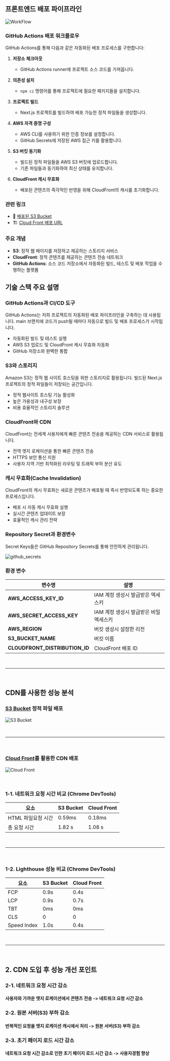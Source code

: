 ## 프론트엔드 배포 파이프라인

<!-- 1. 기본적인 마크다운 이미지 문법 -->

![WorkFlow](/public/workflow.png)

### GitHub Actions 배포 워크플로우

GitHub Actions를 통해 다음과 같은 자동화된 배포 프로세스를 구현합니다:

1. **저장소 체크아웃**

   - GitHub Actions runner에 프로젝트 소스 코드를 가져옵니다.

2. **의존성 설치**

   - `npm ci` 명령어를 통해 프로젝트에 필요한 패키지들을 설치합니다.

3. **프로젝트 빌드**

   - Next.js 프로젝트를 빌드하여 배포 가능한 정적 파일들을 생성합니다.

4. **AWS 자격 증명 구성**

   - AWS CLI를 사용하기 위한 인증 정보를 설정합니다.
   - GitHub Secrets에 저장된 AWS 접근 키를 활용합니다.

5. **S3 버킷 동기화**

   - 빌드된 정적 파일들을 AWS S3 버킷에 업로드합니다.
   - 기존 파일들과 동기화하여 최신 상태를 유지합니다.

6. **CloudFront 캐시 무효화**
   - 배포된 콘텐츠의 즉각적인 반영을 위해 CloudFront의 캐시를 초기화합니다.

### 관련 링크

- 🔗 [배포된 S3 Bucket](http://hanghae3-2.s3-website-us-east-1.amazonaws.com)
- 🏗️ [Cloud Front 배포 URL](http://d1v0z4rxx6cnh9.cloudfront.net)

### 주요 개념

- **S3**: 정적 웹 페이지를 저장하고 제공하는 스토리지 서비스
- **CloudFront**: 정적 콘텐츠를 제공하는 콘텐츠 전송 네트워크
- **GitHub Actions**: 소스 코드 저장소에서 자동화된 빌드, 테스트 및 배포 작업을 수행하는 플랫폼

## 기술 스택 주요 설명

### GitHub Actions과 CI/CD 도구

GitHub Actions는 저희 프로젝트의 자동화된 배포 파이프라인을 구축하는 데 사용됩니다. main 브랜치에 코드가 push될 때마다 자동으로 빌드 및 배포 프로세스가 시작됩니다.

- 자동화된 빌드 및 테스트 실행
- AWS S3 업로드 및 CloudFront 캐시 무효화 자동화
- GitHub 저장소와 완벽한 통합

### S3와 스토리지

Amazon S3는 정적 웹 사이트 호스팅을 위한 스토리지로 활용됩니다. 빌드된 Next.js 프로젝트의 정적 파일들이 저장되는 공간입니다.

- 정적 웹사이트 호스팅 기능 활성화
- 높은 가용성과 내구성 보장
- 비용 효율적인 스토리지 솔루션

### CloudFront와 CDN

CloudFront는 전세계 사용자에게 빠른 콘텐츠 전송을 제공하는 CDN 서비스로 활용됩니다.

- 전역 엣지 로케이션을 통한 빠른 콘텐츠 전송
- HTTPS 보안 통신 지원
- 사용자 지역 기반 최적화된 라우팅 및 트래픽 부하 분산 유도

### 캐시 무효화(Cache Invalidation)

CloudFront의 캐시 무효화는 새로운 콘텐츠가 배포될 때 즉시 반영되도록 하는 중요한 프로세스입니다.

- 배포 시 자동 캐시 무효화 실행
- 실시간 콘텐츠 업데이트 보장
- 효율적인 캐시 관리 전략

### Repository Secret과 환경변수

Secret Keys들은 GitHub Repository Secrets를 통해 안전하게 관리됩니다.

![github_secrets](/public/github_secrets.png)

### 환경 변수

| 변수명                         | 설명                                   |
| ------------------------------ | -------------------------------------- |
| **AWS_ACCESS_KEY_ID**          | IAM 계정 생성시 발급받은 엑세스키      |
| **AWS_SECRET_ACCESS_KEY**      | IAM 계정 생성시 발급받은 비밀 엑세스키 |
| **AWS_REGION**                 | 버킷 생성시 설정한 리전                |
| **S3_BUCKET_NAME**             | 버킷 이름                              |
| **CLOUDFRONT_DISTRIBUTION_ID** | CloudFront 배포 ID                     |

<br />

---

<br />

## CDN를 사용한 성능 분석

### [S3 Bucket](http://hanghae3-2.s3-website-us-east-1.amazonaws.com) 정적 파일 배포

![S3 Bucket](/public/bucket_network.png)

<br />

---

<br />

### [Cloud Front](http://d1v0z4rxx6cnh9.cloudfront.net)를 활용한 CDN 배포

![Cloud Front](/public/cf_network.png)

<br />

### 1-1. 네트워크 요청 시간 비교 (Chrome DevTools)

| 요소               | S3 Bucket | Cloud Front |
| ------------------ | --------- | ----------- |
| HTML 파일요청 시간 | 0.59ms    | 0.18ms      |
| 총 요청 시간       | 1.82 s    | 1.08 s      |

<br />

---

<br />

### 1-2. Lighthouse 성능 비교 (Chrome DevTools)

| 요소        | S3 Bucket | Cloud Front |
| ----------- | --------- | ----------- |
| FCP         | 0.9s      | 0.4s        |
| LCP         | 0.9s      | 0.7s        |
| TBT         | 0ms       | 0ms         |
| CLS         | 0         | 0           |
| Speed Index | 1.0s      | 0.4s        |

<br />

---

<br />

## 2. CDN 도입 후 성능 개선 포인트

### 2-1. 네트워크 요청 시간 감소

#### 사용자와 가까운 엣지 로케이션에서 콘텐츠 전송 -> 네트워크 요청 시간 감소

### 2-2. 원본 서버(S3) 부하 감소

#### 반복적인 요청을 엣지 로케이션 캐시에서 처리 -> 원본 서버(S3) 부하 감소

### 2-3. 초기 페이지 로드 시간 감소

#### 네트워크 요청 시간 감소로 인한 초기 페이지 로드 시간 감소 -> 사용자경험 향상

